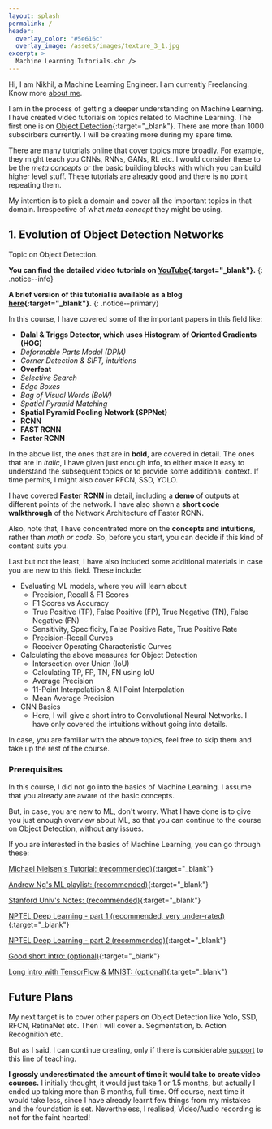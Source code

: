```yaml
---
layout: splash
permalink: /
header:
  overlay_color: "#5e616c"
  overlay_image: /assets/images/texture_3_1.jpg
excerpt: >
  Machine Learning Tutorials.<br />
---
```


Hi, I am Nikhil, a Machine Learning Engineer.
I am currently Freelancing.
Know more [about me](/about).

I am in the process of getting a deeper understanding on Machine Learning.
I have created video tutorials on topics related to Machine Learning.
The first one is on [Object Detection](https://www.youtube.com/playlist?list=PL1GQaVhO4f_jLxOokW7CS5kY_J1t1T17S){:target="_blank"}. There are more than 1000 subscirbers currently. I will be creating more during my spare time.

There are many tutorials online that cover topics more broadly. For example, they might teach you CNNs, RNNs, GANs, RL etc. I would consider these to be the *meta concepts* or the basic building blocks with which you can build higher level stuff. These tutorials are already good and there is no point repeating them.

My intention is to pick a domain and cover all the important topics in that domain. Irrespective of what *meta concept* they might be using.

## 1. Evolution of Object Detection Networks
Topic on Object Detection.

**You can find the detailed video tutorials on  [YouTube](https://www.youtube.com/playlist?list=PL1GQaVhO4f_jLxOokW7CS5kY_J1t1T17S){:target="_blank"}.**
{: .notice--info}

**A brief version of this tutorial is available as a blog [here](/evodn/object_detection_intro/){:target="_blank"}.**
{: .notice--primary}

In this course, I have covered some of the important papers in this field like:
* **Dalal & Triggs Detector, which uses Histogram of Oriented Gradients (HOG)**
* *Deformable Parts Model (DPM)*
* *Corner Detection & SIFT, intuitions*
* **Overfeat**
* *Selective Search*
* *Edge Boxes*
* *Bag of Visual Words (BoW)*
* *Spatial Pyramid Matching*
* **Spatial Pyramid Pooling Network (SPPNet)**
* **RCNN**
* **FAST RCNN**
* **Faster RCNN**

In the above list, the ones that are in **bold**, are covered in detail. The ones that are in *italic*, I have given just enough info, to either make it easy to understand the subsequent topics or to provide some additional context. If time permits, I might also cover RFCN, SSD, YOLO.

I have covered **Faster RCNN** in detail, including a **demo** of outputs at different points of the network. I have also shown a **short code walkthrough** of the Network Architecture of Faster RCNN.

Also, note that, I have concentrated more on the **concepts and intuitions**, rather than *math or code*. So, before you start, you can decide if this kind of content suits you.

Last but not the least, I have also included some additional materials in case you are new to this field. These include:
* Evaluating ML models, where you will learn about
  * Precision, Recall & F1 Scores
  * F1 Scores vs Accuracy
  * True Positive (TP), False Positive (FP), True Negative (TN), False Negative (FN)
  * Sensitivity, Specificity, False Positive Rate, True Positive Rate
  * Precision-Recall Curves
  * Receiver Operating Characteristic Curves
* Calculating the above measures for Object Detection
  * Intersection over Union (IoU)
  * Calculating TP, FP, TN, FN using IoU
  * Average Precision
  * 11-Point Interpolatiion & All Point Interpolation
  * Mean Average Precision
* CNN Basics
  * Here, I will give a short intro to Convolutional Neural Networks. I have only covered the intuitions without going into details.

In case, you are familiar with the above topics, feel free to skip them and take up the rest of the course.

### Prerequisites
In this course, I did not go into the basics of Machine Learning. I assume that you already are aware of the basic concepts.

But, in case, you are new to ML, don't worry. What I have done is to give you just enough overview about ML, so that you can continue to the course on Object Detection, without any issues.

If you are interested in the basics of Machine Learning, you can go through these:

[Michael Nielsen's Tutorial: (recommended)](http://neuralnetworksanddeeplearning.com/chap1.html){:target="_blank"}

[Andrew Ng's ML playlist: (recommended)](https://www.youtube.com/playlist?list=PLkDaE6sCZn6Ec-XTbcX1uRg2_u4xOEky0){:target="_blank"}

[Stanford Univ's Notes: (recommended)](http://cs231n.github.io/neural-networks-1/){:target="_blank"}

[NPTEL Deep Learning - part 1 (recommended, very under-rated)](https://www.youtube.com/playlist?list=PLyqSpQzTE6M9gCgajvQbc68Hk_JKGBAYT){:target="_blank"}

[NPTEL Deep Learning - part 2 (recommended)](https://www.youtube.com/playlist?list=PLyqSpQzTE6M-_1jAqrFCsgCcuTYm_2urp){:target="_blank"}

[Good short intro: (optional)](https://www.youtube.com/watch?v=FmpDIaiMIeA){:target="_blank"}

[Long intro with TensorFlow & MNIST: (optional)](https://www.youtube.com/watch?v=vq2nnJ4g6N0){:target="_blank"}

## Future Plans
My next target is to cover other papers on Object Detection like Yolo, SSD, RFCN, RetinaNet etc.
Then I will cover a. Segmentation, b. Action Recognition etc.

But as I said, I can continue creating, only if there is considerable [support](/donate) to this line of teaching.

**I grossly underestimated the amount of time it would take to create video courses.** I initially thought, it would just take 1 or 1.5 months, but actually I ended up taking more than 6 months, full-time. Off course, next time it would take less, since I have already learnt few things from my mistakes and the foundation is set. Nevertheless, I realised, Video/Audio recording is not for the faint hearted!
